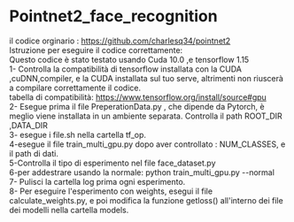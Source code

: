 # Pointnet2_face_recognition

il codice orginario : https://github.com/charlesq34/pointnet2  
Istruzione per eseguire il codice correttamente:  
Questo codice è stato testato usando Cuda 10.0 ,e tensorflow 1.15  
1- Controlla la compatibilità di tensorflow installata con la CUDA ,cuDNN,compiler, e la CUDA installata sul tuo serve, altrimenti non riuscerà a compilare correttamente il codice.  
tabella di compatibilità: https://www.tensorflow.org/install/source#gpu  
2- Esegue prima il file PreperationData.py , che dipende da Pytorch, è meglio viene installata in un ambiente separata. Controlla il path ROOT_DIR ,DATA_DIR  
3- esegue i file.sh nella cartella tf_op.  
4-esegue il file train_multi_gpu.py dopo aver controllato : NUM_CLASSES, e il path di dati.  
5-Controlla il tipo di esperimento nel file face_dataset.py  
6-per addestrare usando la normale: python train_multi_gpu.py --normal  
7- Pulisci la cartella log prima ogni esperimento.    
8- Per eseguire l'esperimento con weights, esegui il file calculate_weights.py,
e poi modifica la funzione getloss() all'interno dei file dei modelli nella cartella models.



